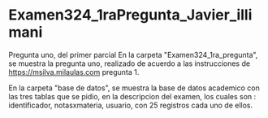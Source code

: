 # Examen324_1raPregunta_Javier_illimani
 Pregunta uno, del primer parcial
En la carpeta "Examen324_1ra_pregunta", se muestra la pregunta uno, realizado de acuerdo a las 
instrucciones de https://msilva.milaulas.com pregunta 1.

En la carpeta "base de datos", se muestra la base de datos academico con las tres tablas que se pidio, en la descripcion del examen, los cuales son : identificador, notasxmateria, usuario, con 25 registros cada uno de ellos. 